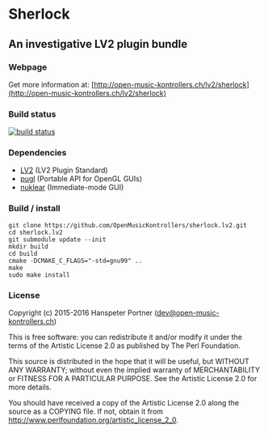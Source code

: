 # Sherlock

## An investigative LV2 plugin bundle

### Webpage 

Get more information at: [http://open-music-kontrollers.ch/lv2/sherlock](http://open-music-kontrollers.ch/lv2/sherlock)

### Build status

[![build status](https://gitlab.com/OpenMusicKontrollers/sherlock.lv2/badges/master/build.svg)](https://gitlab.com/OpenMusicKontrollers/sherlock.lv2/commits/master)

### Dependencies

* [LV2](http://lv2plug.in) (LV2 Plugin Standard)
* [pugl](http://drobilla.net/software/pugl) (Portable API for OpenGL GUIs)
* [nuklear](https://github.com/vurtun/nuklear) (Immediate-mode GUI)

### Build / install

	git clone https://github.com/OpenMusicKontrollers/sherlock.lv2.git
	cd sherlock.lv2
	git submodule update --init
	mkdir build
	cd build
	cmake -DCMAKE_C_FLAGS="-std=gnu99" ..
	make
	sudo make install

### License

Copyright (c) 2015-2016 Hanspeter Portner (dev@open-music-kontrollers.ch)

This is free software: you can redistribute it and/or modify
it under the terms of the Artistic License 2.0 as published by
The Perl Foundation.

This source is distributed in the hope that it will be useful,
but WITHOUT ANY WARRANTY; without even the implied warranty of
MERCHANTABILITY or FITNESS FOR A PARTICULAR PURPOSE. See the
Artistic License 2.0 for more details.

You should have received a copy of the Artistic License 2.0
along the source as a COPYING file. If not, obtain it from
<http://www.perlfoundation.org/artistic_license_2_0>.
